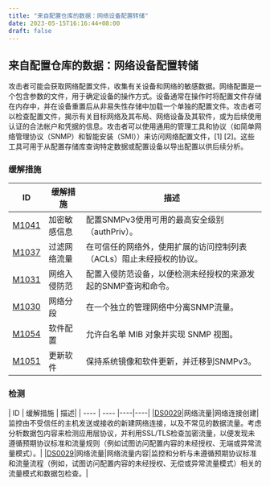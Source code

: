 ```yaml
---
title: "来自配置仓库的数据：网络设备配置转储"
date: 2023-05-15T16:16:44+08:00
draft: false
---
```

## 来自配置仓库的数据：网络设备配置转储
攻击者可能会获取网络配置文件，收集有关设备和网络的敏感数据。网络配置是一个包含参数的文件，用于确定设备的操作方式。设备通常在操作时将配置文件存储在内存中，并在设备重置后从非易失性存储中加载一个单独的配置文件。攻击者可以检查配置文件，揭示有关目标网络及其布局、网络设备及其软件，或为后续使用认证的合法帐户和凭据的信息。攻击者可以使用通用的管理工具和协议（如简单网络管理协议（SNMP）和智能安装（SMI））来访问网络配置文件，[1] [2]。这些工具可用于从配置存储库查询特定数据或配置设备以导出配置以供后续分析。

### 缓解措施


|  ID   | 缓解措施  | 描述|
|  ----  | ----  |----|
|[M1041]()|加密敏感信息|配置SNMPv3使用可用的最高安全级别（authPriv）。|
|[M1037]()|过滤网络流量|在可信任的网络外，使用扩展的访问控制列表（ACLs）阻止未经授权的协议。|
|[M1031]()|网络入侵防范|配置入侵防范设备，以便检测未经授权的来源发起的SNMP查询和命令。|
|[M1030]()|网络分段|在一个独立的管理网络中分离SNMP流量。|
|[M1054]()|软件配置|允许白名单 MIB 对象并实现 SNMP 视图。|
|[M1051]()|更新软件|保持系统镜像和软件更新，并迁移到SNMPv3。|

### 检测

|  ID   | 缓解措施  | 描述|
|  ----  | ----  |----|----|
|[DS0029]()|网络流量|网络连接创建|监控由不受信任的主机发送或接收的新建网络连接，以及不常见的数据流量。考虑分析数据包内容来检测应用层协议，并利用SSL/TLS检查加密流量，以便发现未遵循预期协议标准和流量规则（例如试图访问配置内容的未经授权、无端或异常流量模式）。|
|[DS0029]()|网络流量|网络流量内容|监控和分析与未遵循预期协议标准和流量流程（例如，试图访问配置内容的未经授权、无偿或异常流量模式）相关的流量模式和数据包检查。|

